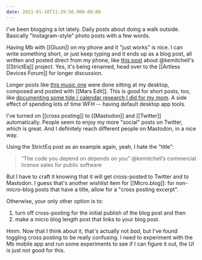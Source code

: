 ```yaml
---
date: 2021-01-10T11:29:56.900-08:00
---
```


I've been blogging a lot lately. Daily posts about doing a walk outside. Basically "Instagram-style" photo posts with a few words.

Having Mb with [[Gluon]] on my phone and it "just works" is nice. I can write something short, or just keep typing and it ends up as a blog post, all written and posted direct from my phone, like [this post](https://blog.bmannconsulting.com/2021/01/09/the-code-you.html) about @kemitchell's [[StrictEq]] project. Yes, it's being renamed, head over to the [[Artless Devices Forum]] for longer discussion.

Longer posts like [this music one](https://blog.bmannconsulting.com/2021/01/10/campbells-dec-playlist.html) were done sitting at my desktop, composed and posted with [[Mars Edit]]. This is good for short posts, too, like [documenting some tide / calendar research I did for my mom](https://blog.bmannconsulting.com/2021/01/06/tide-data-as.html). A side effect of spending lots of time WFH -- having default desktop app tools.

I've turned on [[cross posting]] to [[Mastodon]] and [[Twitter]] automatically. People seem to enjoy my more "social" posts on Twitter, which is great. And I definitely reach different people on Mastodon, in a nice way.

Using the StrictEq post as an example again, yeah, I hate the "title":

> “The code you depend on depends on you” @kemitchell’s commercial license sales for public software

But I have to craft it knowing that it will get cross-posted to Twitter and to Mastodon. I guess that's another wishlist item for [[Micro.blog]]: for non-micro-blog posts that have a title, allow for a "cross posting excerpt".

Otherwise, your only other option is to:

1) turn off cross-posting for the initial publish of the blog post and then
2) make a micro blog length post that links to your blog post. 

Hmm. Now that I think about it, that's actually not _bad_, but I've found toggling cross posting to be really confusing. I need to experiment with the Mb mobile app and run some experiments to see if I can figure it out, the UI is just not good for this. 
